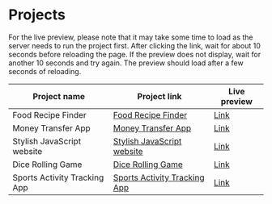 # Projects

For the live preview, please note that it may take some time to load as the server needs to run the project first. After clicking the link, wait for about 10 seconds before reloading the page. If the preview does not display, wait for another 10 seconds and try again. The preview should load after a few seconds of reloading.

| Project name                 | Project link                                                  | Live preview                                                 |
| ---------------------------- | ------------------------------------------------------------- | ------------------------------------------------------------ |
| Food Recipe Finder | [Food Recipe Finder](https://github.com/mAbdullah821/forkify-project) | [Link](https://forkify-mahmoud-abdullah.netlify.app/) |
| Money Transfer App           | [Money Transfer App](https://github.com/mAbdullah821/javascript-projects/tree/master/Money%20Transfer%20App)                     | [Link](https://money-transfer-app821.netlify.app/)           |
| Stylish JavaScript website   | [Stylish JavaScript website](https://github.com/mAbdullah821/javascript-projects/tree/master/Stylish%20JavaScript%20website)     | [Link](https://stylish-javascript-website821.netlify.app/)   |
| Dice Rolling Game            | [Dice Rolling Game](https://github.com/mAbdullah821/javascript-projects/tree/master/Dice%20Rolling%20Game)                       | [Link](https://dice-rolling-game821.netlify.app/)            |
| Sports Activity Tracking App | [Sports Activity Tracking App](https://github.com/mAbdullah821/javascript-projects/tree/master/Sports%20Activity%20Tracking%20App) | [Link](https://sports-activity-tracking-app821.netlify.app/) |
